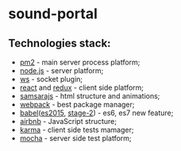 # sound-portal

## Technologies stack:

* [pm2](https://www.npmjs.com/package/pm2) - main server process platform;
* [node.js](https://nodejs.org/en/) - server platform;
* [ws](https://www.npmjs.com/package/ws) - socket plugin;
* [react](https://facebook.github.io/react/) and [redux](https://facebook.github.io/react/) - client side platform;
* [samsarajs](https://www.npmjs.com/package/samsarajs) - html structure and animations;
* [webpack](http://webpack.github.io/docs/what-is-webpack.html) - best package manager;
* [babel](https://babeljs.io/)([es2015](https://www.npmjs.com/package/babel-preset-es2015), [stage-2](https://www.npmjs.com/package/babel-preset-stage-2)) - es6, es7 new feature;
* [airbnb](https://github.com/airbnb/javascript) - JavaScript structure;
* [karma](https://www.npmjs.com/package/karma) - client side tests mamager;
* [mocha](http://mochajs.org/) - server side test platform;